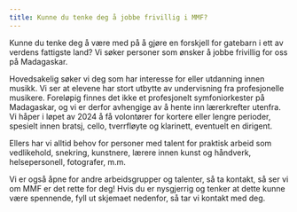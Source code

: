 ```yaml
---
title: Kunne du tenke deg å jobbe frivillig i MMF?
---
```

Kunne du tenke deg å være med på å gjøre en forskjell for gatebarn i ett av verdens fattigste land? Vi søker personer som ønsker å jobbe frivillig for oss på Madagaskar.

Hovedsakelig søker vi deg som har interesse for eller utdanning innen musikk. Vi ser at elevene har stort utbytte av undervisning fra profesjonelle musikere. Foreløpig finnes det ikke et profesjonelt symfoniorkester på Madagaskar, og vi er derfor avhengige av å hente inn lærerkrefter utenfra. Vi håper i løpet av 2024 å få volontører for kortere eller lengre perioder, spesielt innen bratsj, cello, tverrfløyte og klarinett, eventuelt en dirigent.

Ellers har vi alltid behov for personer med talent for praktisk arbeid som vedlikehold, snekring, kunstnere, lærere innen kunst og håndverk, helsepersonell, fotografer, m.m.

Vi er også åpne for andre arbeidsgrupper og talenter, så ta kontakt, så ser vi om MMF er det rette for deg! Hvis du er nysgjerrig og tenker at dette kunne være spennende, fyll ut skjemaet nedenfor, så tar vi kontakt med deg.
